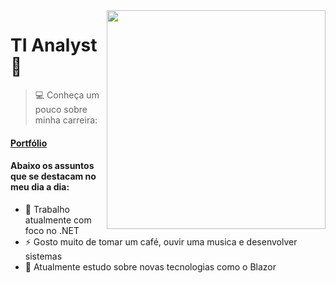 <img align="right" src="https://i.pinimg.com/originals/15/e7/e3/15e7e300166c962d3b8a22f60b5cac9e.gif" width="350"/>

# **TI Analyst** 🚀
> 💻 Conheça um pouco sobre minha carreira:

#### [**Portfólio**](https://luizgustavo77.github.io/luizgustavo77/index.html)
 
#### Abaixo os assuntos que se destacam no meu dia a dia: 
- 🔭 Trabalho atualmente com foco no .NET
- ⚡ Gosto muito de tomar um café, ouvir uma musica e desenvolver sistemas
- 🌱 Atualmente estudo sobre novas tecnologias como o Blazor
